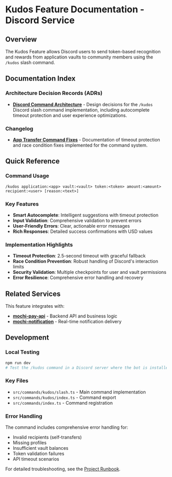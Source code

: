 # Kudos Feature Documentation - Discord Service

## Overview

The Kudos Feature allows Discord users to send token-based recognition and rewards from application vaults to community members using the `/kudos` slash command.

## Documentation Index

### Architecture Decision Records (ADRs)
- **[Discord Command Architecture](./adr/0002-kudos-discord-command-architecture.md)** - Design decisions for the `/kudos` Discord slash command implementation, including autocomplete timeout protection and user experience optimizations.

### Changelog
- **[App Transfer Command Fixes](./changelog/0001-app-transfer-timeout-and-race-condition-fixes.md)** - Documentation of timeout protection and race condition fixes implemented for the command system.

## Quick Reference

### Command Usage
```
/kudos application:<app> vault:<vault> token:<token> amount:<amount> recipient:<user> [reason:<text>]
```

### Key Features
- **Smart Autocomplete**: Intelligent suggestions with timeout protection
- **Input Validation**: Comprehensive validation to prevent errors
- **User-Friendly Errors**: Clear, actionable error messages
- **Rich Responses**: Detailed success confirmations with USD values

### Implementation Highlights
- **Timeout Protection**: 2.5-second timeout with graceful fallback
- **Race Condition Prevention**: Robust handling of Discord's interaction limits
- **Security Validation**: Multiple checkpoints for user and vault permissions
- **Error Resilience**: Comprehensive error handling and recovery

## Related Services

This feature integrates with:
- **[mochi-pay-api](../mochi-pay-api/docs/KUDOS_FEATURE.md)** - Backend API and business logic
- **[mochi-notification](../mochi-notification/docs/KUDOS_FEATURE.md)** - Real-time notification delivery

## Development

### Local Testing
```bash
npm run dev
# Test the /kudos command in a Discord server where the bot is installed
```

### Key Files
- `src/commands/kudos/slash.ts` - Main command implementation
- `src/commands/kudos/index.ts` - Command export
- `src/commands/index.ts` - Command registration

### Error Handling
The command includes comprehensive error handling for:
- Invalid recipients (self-transfers)
- Missing profiles
- Insufficient vault balances
- Token validation failures
- API timeout scenarios

For detailed troubleshooting, see the [Project Runbook](../mochi-pay-api/docs/runbook.md). 